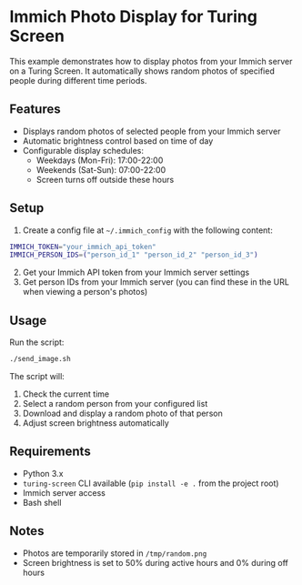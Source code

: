 # Immich Photo Display for Turing Screen

This example demonstrates how to display photos from your Immich server on a Turing Screen. It automatically shows random photos of specified people during different time periods.

## Features

- Displays random photos of selected people from your Immich server
- Automatic brightness control based on time of day
- Configurable display schedules:
  - Weekdays (Mon-Fri): 17:00-22:00
  - Weekends (Sat-Sun): 07:00-22:00
  - Screen turns off outside these hours

## Setup

1. Create a config file at `~/.immich_config` with the following content:
```bash
IMMICH_TOKEN="your_immich_api_token"
IMMICH_PERSON_IDS=("person_id_1" "person_id_2" "person_id_3")
```

2. Get your Immich API token from your Immich server settings
3. Get person IDs from your Immich server (you can find these in the URL when viewing a person's photos)

## Usage

Run the script:
```bash
./send_image.sh
```

The script will:
1. Check the current time
2. Select a random person from your configured list
3. Download and display a random photo of that person
4. Adjust screen brightness automatically

## Requirements

- Python 3.x
- `turing-screen` CLI available (`pip install -e .` from the project root)
- Immich server access
- Bash shell

## Notes

- Photos are temporarily stored in `/tmp/random.png`
- Screen brightness is set to 50% during active hours and 0% during off hours 
